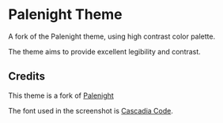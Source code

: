 # Palenight Theme

A fork of the Palenight theme, using high contrast color palette.

The theme aims to provide excellent legibility and contrast.

## Credits

This theme is a fork of [Palenight](https://marketplace.visualstudio.com/items?itemName=whizkydee.material-palenight-theme)

The font used in the screenshot is [Cascadia Code](https://github.com/microsoft/cascadia-code/).
